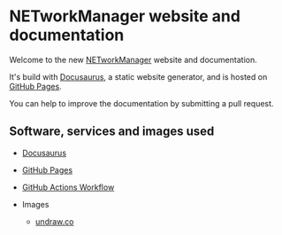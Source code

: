 # NETworkManager website and documentation

Welcome to the new [NETworkManager](https://github.com/BornToBeRoot/NETworkManager) website and documentation.

It's build with [Docusaurus](https://docusaurus.io/), a static website generator, and is hosted on [GitHub Pages](https://pages.github.com/).

You can help to improve the documentation by submitting a pull request.

## Software, services and images used

- [Docusaurus](https://docusaurus.io/)
- [GitHub Pages](https://pages.github.com/)
- [GitHub Actions Workflow](https://github.com/peaceiris/actions-gh-pages)

- Images
  - [undraw.co](https://undraw.co/)
